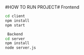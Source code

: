 #HOW TO RUN PROJECT#
Frontend
```bash
cd client
npm install
npm start

 Backend
cd server
npm install
node server.js
